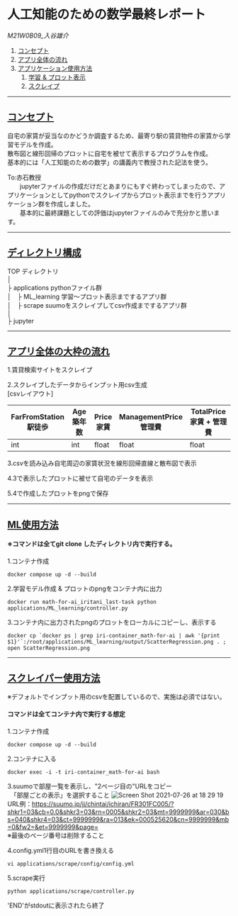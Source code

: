 # 人工知能のための数学最終レポート

*M21W0B09_入谷雄介*

1. [コンセプト](#concept)
1. [アプリ全体の流れ](#flow)
1. [アプリケーション使用方法](#ml_howto)
    1. [学習 & プロット表示](#ml_howto)
    1. [スクレイプ](#scrape_howto)


***
<a id="concept"></a>
## <u>コンセプト</u>
自宅の家賃が妥当なのかどうか調査するため、最寄り駅の賃貸物件の家賃から学習モデルを作成。<br>
散布図と線形回帰のプロットに自宅を被せて表示するプログラムを作成。<br>
基本的には「人工知能のための数学」の講義内で教授された記法を使う。<br>

To:赤石教授<br>
　　jupyterファイルの作成だけだとあまりにもすぐ終わってしまったので、アプリケーションとしてpythonでスクレイプからプロット表示までを行うアプリケーション群を作成しました。<br> 
　　基本的に最終課題としての評価はjupyterファイルのみで充分かと思います。

***
## <u>ディレクトリ構成</u>
TOP ディレクトリ<br>
│<br>
├ applications   pythonファイル群<br>
│　├ ML_learning  学習〜プロット表示までするアプリ群<br>
│　├ scrape   suumoをスクレイプしてcsv作成までするアプリ群<br>
│<br>
├ jupyter <br>


***
<a id="flow"></a>
## <u>アプリ全体の大枠の流れ</u>

1.賃貸検索サイトをスクレイプ

2.スクレイプしたデータからインプット用csv生成<br>
[csvレイアウト]

|  FarFromStation<br>駅徒歩  |  Age<br>築年数    |  Price<br>家賃  |  ManagementPrice<br>管理費  | TotalPrice<br>家賃 + 管理費 |
| ---- | ---- | ---- | ---- | ---- |
|  int  |  int  |  float  |  float  | float  |

3.csvを読み込み自宅周辺の家賃状況を線形回帰直線と散布図で表示

4.3で表示したプロットに被せて自宅のデータを表示

5.4で作成したプロットをpngで保存

***
<a id="ml_howto"></a>
## <u>ML使用方法</u>
#### ※コマンドは全てgit clone したディレクトリ内で実行する。

1.コンテナ作成<br>
```
docker compose up -d --build
```

2.学習モデル作成 & プロットのpngをコンテナ内に出力
```
docker run math-for-ai_iritani_last-task python applications/ML_learning/controller.py
```

3.コンテナ内に出力されたpngのプロットをローカルにコピーし、表示する
```
docker cp `docker ps | grep iri-container_math-for-ai | awk '{print $1}'`:/root/applications/ML_learning/output/ScatterRegression.png . ; open ScatterRegression.png
```

***
<a id="scrape_howto"></a>
## <u>スクレイパー使用方法</u>
※デフォルトでインプット用のcsvを配置しているので、実施は必須ではない。
#### コマンドは全てコンテナ内で実行する想定

1.コンテナ作成<br>
```
docker compose up -d --build
```

2.コンテナに入る
```
docker exec -i -t iri-container_math-for-ai bash
```

3.suumoで部屋一覧を表示し、"2ページ目の"URLをコピー<br>
　「部屋ごとの表示」を選択すること
![Screen Shot 2021-07-26 at 18 29 19](https://user-images.githubusercontent.com/74131902/126967112-9b4a5212-be44-4950-a0e8-eb7528dadf62.png)
URL例：https://suumo.jp/jj/chintai/ichiran/FR301FC005/?shkr1=03&cb=0.0&shkr3=03&rn=0005&shkr2=03&mt=9999999&ar=030&bs=040&shkr4=03&ct=9999999&ra=013&ek=000525620&cn=9999999&mb=0&fw2=&et=9999999&page=
<br>※最後のページ番号は削除すること

4.config.yml1行目のURLを書き換える
```
vi applications/scrape/config/config.yml
```

5.scrape実行
```
python applications/scrape/controller.py
```

'END'がstdoutに表示されたら終了
